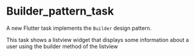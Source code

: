 # Builder_pattern_task

A new Flutter task implements the `Builder` design pattern.

This task shows a listview widget that displays some information about a user using the builder method of the listview
